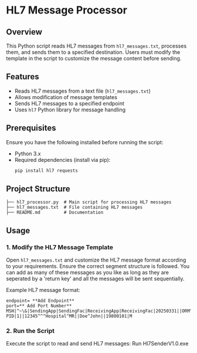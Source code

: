 # HL7 Message Processor

## Overview
This Python script reads HL7 messages from `hl7_messages.txt`, processes them, and sends them to a specified destination. Users must modify the template in the script to customize the message content before sending.

## Features
- Reads HL7 messages from a text file (`hl7_messages.txt`)
- Allows modification of message templates
- Sends HL7 messages to a specified endpoint
- Uses `hl7` Python library for message handling

## Prerequisites
Ensure you have the following installed before running the script:

- Python 3.x
- Required dependencies (install via pip):
  ```sh
  pip install hl7 requests
  ```

## Project Structure
```
├── hl7_processor.py  # Main script for processing HL7 messages
├── hl7_messages.txt  # File containing HL7 messages
├── README.md         # Documentation
```

## Usage
### 1. Modify the HL7 Message Template
Open `hl7_messages.txt` and customize the HL7 message format according to your requirements. Ensure the correct segment structure is followed. You can add as many of these messages as you like as long as they are seperated by a 'return key' and all the messages will be sent sequentially. 

Example HL7 message format:
```
endpoint= **Add Endpoint**
port=** Add Port Number**
MSH|^~\&|SendingApp|SendingFac|ReceivingApp|ReceivingFac|20250331||ORM^O01|123456|P|2.3
PID|1||12345^^^Hospital^MR||Doe^John||19800101|M
```

### 2. Run the Script
Execute the script to read and send HL7 messages: Run Hl7SenderV1.0.exe
